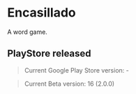 # Encasillado

A word game.

## PlayStore released

 > Current Google Play Store version: -
 
 > Current Beta version: 16 (2.0.0)
